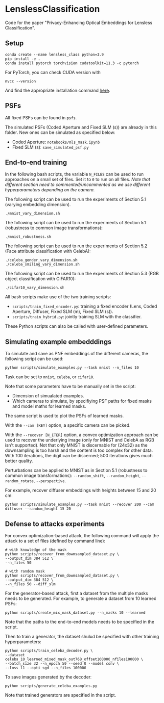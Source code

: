 # LenslessClassification

Code for the paper "Privacy-Enhancing Optical Embeddings for Lensless Classification".

## Setup
```
conda create --name lensless_class python=3.9
pip install -e .
conda install pytorch torchvision cudatoolkit=11.3 -c pytorch
```

For PyTorch, you can check CUDA version with
```
nvcc --version
```
And find the appropriate installation command [here](https://pytorch.org/).

## PSFs

All fixed PSFs can be found in `psfs`.

The simulated PSFs (Coded Aperture and Fixed SLM (s)) are already in this folder. New ones can be simulated as specified below:
- Coded Aperture: `notebooks/mls_mask.ipynb`
- Fixed SLM (s): `save_simulated_psf.py`


## End-to-end training

In the following bash scripts, the variable `N_FILES` can be used to run approaches on a small set of files. Set it to `0` to run on all files. *Note that different section need to commented/uncommented as we use different hyperparameters depending on the camera.*

The following script can be used to run the experiments of Section 5.1 (varying embedding dimension). 
```
./mnist_vary_dimension.sh
```

The following script can be used to run the experiments of Section 5.1 (robustness to common image transformations):
```
./mnist_robustness.sh
```

The following script can be used to run the experiments of Section 5.2 (Face attribute classification with CelebA):
```
./celeba_gender_vary_dimension.sh
./celeba_smiling_vary_dimension.sh
```

The following script can be used to run the experiments of Section 5.3 (RGB object classification with CIFAR10):
```
./cifar10_vary_dimension.sh
```

All bash scripts make use of the two training scripts:
-  `scripts/train_fixed_encoder.py`: training a fixed encoder (Lens, Coded Aperture, Diffuser, Fixed SLM (m), Fixed SLM (s)).
-  `scripts/train_hybrid.py`: jointly training SLM with the classifier.

These Python scripts can also be called with user-defined parameters.

## Simulating example embedddings

To simulate and save as PNF embeddings of the different cameras, the following script can be used:
```
python scripts/simulate_examples.py --task mnist --n_files 10
```

Task can be set to `mnist`, `celeba`, or `cifar10`.

Note that some parameters have to be manually set in the script:
- Dimension of simualated examples.
- Which cameras to simulate, by specifiying PSF paths for fixed masks and model maths for learned masks.

The same script is used to plot the PSFs of learned masks.

With the `--cam [KEY]` option, a specific camera can be picked.

With the `--recover [N_ITER]` option, a convex optimization approach can be used to recover the underlying image (only for MNIST and CelebA as RGB isn't supported). Not that only MNIST is discernable for (24x32) as the downsampling is too harsh and the content is too complex for other data. With 100 iterations, the digit can be discerned; 500 iterations gives much better quality.

Perturbations can be applied to MNIST as in Section 5.1 (robustness to common image transformations): `--random_shift`, `--random_height`, `--random_rotate`, `--perspective`.

For example, recover diffuser embeddings with heights between 15 and 20 cm:
```
python scripts/simulate_examples.py --task mnist --recover 200 --cam diffuser --random_height 15 20
```


## Defense to attacks experiments

For convex optimization-based attack, the following command will apply the attack to a set of files (defined by command line):
```
# with knowledge of the mask
python scripts/recover_from_downsampled_dataset.py \
--output_dim 384 512 \
--n_files 50

# with random mask
python scripts/recover_from_downsampled_dataset.py \
--output_dim 384 512 \
--n_files 50 --diff_slm
```

For the generator-based attack, first a dataset from the multiple masks needs to be generated. For example, to generate a dataset from 10 learned PSFs:
```
python scripts/create_mix_mask_dataset.py --n_masks 10 --learned
```
Note that the paths to the end-to-end models needs to be specified in the script.

Then to train a generator, the dataset shulud be specified with other training hyperparameters:
```
python scripts/train_celeba_decoder.py \
--dataset celeba_10_learned_mixed_mask_out768_offset100000_nfiles100000 \
--batch_size 32 --n_epoch 50 --seed 0 --model conv \
--loss l1 --opti sgd --n_files 100000
```

To save images generated by the decoder:
```
python scripts/generate_celeba_examples.py
```
Note that trained generators are specified in the script.





